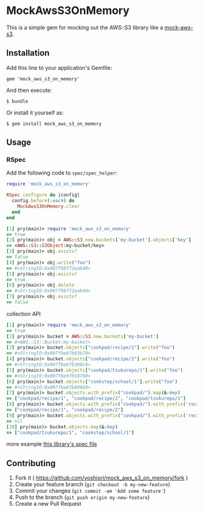 # MockAwsS3OnMemory
This is a simple gem for mocking out the AWS::S3 library like a [mock-aws-s3](https://github.com/jkrall/mock-aws-s3).

## Installation

Add this line to your application's Gemfile:

    gem 'mock_aws_s3_on_memory'

And then execute:

    $ bundle

Or install it yourself as:

    $ gem install mock_aws_s3_on_memory

## Usage

### RSpec

Add the following code to `spec/spec_helper`:

```ruby
require 'mock_aws_s3_on_memory'

RSpec.configure do |config|
  config.before(:each) do
    MockAwsS3OnMemory.clear
  end
end
```

```ruby
[1] pry(main)> require 'mock_aws_s3_on_memory'
=> true
[2] pry(main)> obj = AWS::S3.new.buckets['my-bucket'].objects['key']
=> <AWS::S3::S3Object:my-bucket/key>
[3] pry(main)> obj.exists?
=> false
[4] pry(main)> obj.write("foo")
=> #<StringIO:0x007f98f72eab48>
[5] pry(main)> obj.exists?
=> true
[6] pry(main)> obj.delete
=> #<StringIO:0x007f98f72eab48>
[7] pry(main)> obj.exists?
=> false
```

collection API

```ruby
[1] pry(main)> require 'mock_aws_s3_on_memory'
=> true
[2] pry(main)> bucket = AWS::S3.new.buckets['my-bucket']
=> #<AWS::S3::Bucket:my-bucket>
[3] pry(main)> bucket.objects["cookpad/recipe/1"].write("foo")
=> #<StringIO:0x007fbe6fb03b70>
[4] pry(main)> bucket.objects["cookpad/recipe/2"].write("foo")
=> #<StringIO:0x007fbe6fb308c8>
[5] pry(main)> bucket.objects["cookpad/tsukurepo/1"].write("foo")
=> #<StringIO:0x007fbe6fb58760>
[6] pry(main)> bucket.objects["cookstep/school/1"].write("foo")
=> #<StringIO:0x007fbe6fb80968>
[7] pry(main)> bucket.objects.with_prefix("cookpad/").map(&:key)
=> ["cookpad/recipe/1", "cookpad/recipe/2", "cookpad/tsukurepo/1"]
[8] pry(main)> bucket.objects.with_prefix("cookpad/").with_prefix('recipe/', :append).map(&:key)
=> ["cookpad/recipe/1", "cookpad/recipe/2"]
[9] pry(main)> bucket.objects.with_prefix("cookpad/").with_prefix('recipe/', :append).delete_all
=> nil
[10] pry(main)> bucket.objects.map(&:key)
=> ["cookpad/tsukurepo/1", "cookstep/school/1"]
```

more example [this library's spec file](spec)

## Contributing

1. Fork it ( https://github.com/yoshiori/mock_aws_s3_on_memory/fork )
2. Create your feature branch (`git checkout -b my-new-feature`)
3. Commit your changes (`git commit -am 'Add some feature'`)
4. Push to the branch (`git push origin my-new-feature`)
5. Create a new Pull Request
